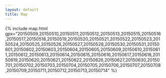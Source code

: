 ```yaml
---
layout: default
title: Map
---
```


<style>
#map
{
  height: 640px;
}
</style>

{% include map.html gpx="20150509,20150510,20150511,20150512,20150513,20150515,20150516,20150517,20150518,20150519,20150520,20150521,20150522,20150523,20150524,20150525,20150526,20150527,20150528,20150530,20150531,20150601,20150602,20150603,20150604,20150605,20150609,20150610,20150611,20150612,20150613,20150614,20150615,20150616,20150617,20150618,20150619,20150620,20150621,20150622,20150626,20150627,20150630,20150701,20150702,20150703,20150704,20150705,20150706,20150707,20150708,20150709,20150711,20150712,20150713,20150714" %}
